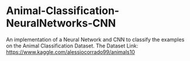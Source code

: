 # Animal-Classification-NeuralNetworks-CNN
An implementation of a Neural Network and CNN to classify the examples on the Animal Classification Dataset.
The Dataset Link: https://www.kaggle.com/alessiocorrado99/animals10
